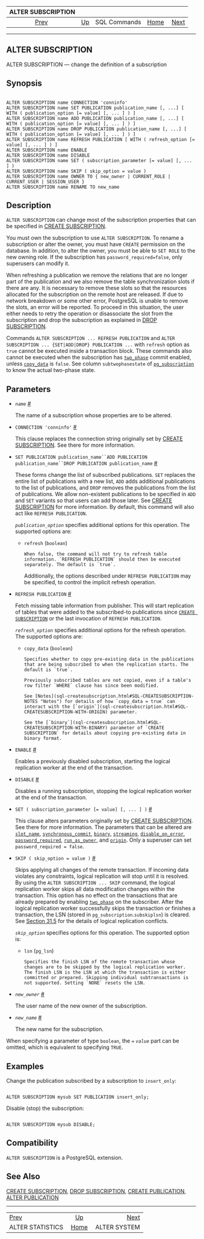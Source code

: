 

|                  ALTER SUBSCRIPTION                  |                                        |              |                                                       |                                              |
| :--------------------------------------------------: | :------------------------------------- | :----------: | ----------------------------------------------------: | -------------------------------------------: |
| [Prev](sql-alterstatistics.html "ALTER STATISTICS")  | [Up](sql-commands.html "SQL Commands") | SQL Commands | [Home](index.html "PostgreSQL 17devel Documentation") |  [Next](sql-altersystem.html "ALTER SYSTEM") |

***

## ALTER SUBSCRIPTION

ALTER SUBSCRIPTION — change the definition of a subscription

## Synopsis

```

ALTER SUBSCRIPTION name CONNECTION 'conninfo'
ALTER SUBSCRIPTION name SET PUBLICATION publication_name [, ...] [ WITH ( publication_option [= value] [, ... ] ) ]
ALTER SUBSCRIPTION name ADD PUBLICATION publication_name [, ...] [ WITH ( publication_option [= value] [, ... ] ) ]
ALTER SUBSCRIPTION name DROP PUBLICATION publication_name [, ...] [ WITH ( publication_option [= value] [, ... ] ) ]
ALTER SUBSCRIPTION name REFRESH PUBLICATION [ WITH ( refresh_option [= value] [, ... ] ) ]
ALTER SUBSCRIPTION name ENABLE
ALTER SUBSCRIPTION name DISABLE
ALTER SUBSCRIPTION name SET ( subscription_parameter [= value] [, ... ] )
ALTER SUBSCRIPTION name SKIP ( skip_option = value )
ALTER SUBSCRIPTION name OWNER TO { new_owner | CURRENT_ROLE | CURRENT_USER | SESSION_USER }
ALTER SUBSCRIPTION name RENAME TO new_name
```

## Description

`ALTER SUBSCRIPTION` can change most of the subscription properties that can be specified in [CREATE SUBSCRIPTION](sql-createsubscription.html "CREATE SUBSCRIPTION").

You must own the subscription to use `ALTER SUBSCRIPTION`. To rename a subscription or alter the owner, you must have `CREATE` permission on the database. In addition, to alter the owner, you must be able to `SET ROLE` to the new owning role. If the subscription has `password_required=false`, only superusers can modify it.

When refreshing a publication we remove the relations that are no longer part of the publication and we also remove the table synchronization slots if there are any. It is necessary to remove these slots so that the resources allocated for the subscription on the remote host are released. If due to network breakdown or some other error, PostgreSQL is unable to remove the slots, an error will be reported. To proceed in this situation, the user either needs to retry the operation or disassociate the slot from the subscription and drop the subscription as explained in [DROP SUBSCRIPTION](sql-dropsubscription.html "DROP SUBSCRIPTION").

Commands `ALTER SUBSCRIPTION ... REFRESH PUBLICATION` and `ALTER SUBSCRIPTION ... {SET|ADD|DROP} PUBLICATION ...` with `refresh` option as `true` cannot be executed inside a transaction block. These commands also cannot be executed when the subscription has [`two_phase`](sql-createsubscription.html#SQL-CREATESUBSCRIPTION-WITH-TWO-PHASE) commit enabled, unless [`copy_data`](sql-createsubscription.html#SQL-CREATESUBSCRIPTION-WITH-COPY-DATA) is `false`. See column `subtwophasestate` of [`pg_subscription`](catalog-pg-subscription.html "53.54. pg_subscription") to know the actual two-phase state.

## Parameters

* *`name`* [#](#SQL-ALTERSUBSCRIPTION-PARAMS-NAME)

    The name of a subscription whose properties are to be altered.

* `CONNECTION 'conninfo'` [#](#SQL-ALTERSUBSCRIPTION-PARAMS-CONNECTION)

    This clause replaces the connection string originally set by [CREATE SUBSCRIPTION](sql-createsubscription.html "CREATE SUBSCRIPTION"). See there for more information.

* `SET PUBLICATION publication_name``ADD PUBLICATION publication_name``DROP PUBLICATION publication_name` [#](#SQL-ALTERSUBSCRIPTION-PARAMS-SETADDDROP-PUBLICATION)

    These forms change the list of subscribed publications. `SET` replaces the entire list of publications with a new list, `ADD` adds additional publications to the list of publications, and `DROP` removes the publications from the list of publications. We allow non-existent publications to be specified in `ADD` and `SET` variants so that users can add those later. See [CREATE SUBSCRIPTION](sql-createsubscription.html "CREATE SUBSCRIPTION") for more information. By default, this command will also act like `REFRESH PUBLICATION`.

    *`publication_option`* specifies additional options for this operation. The supported options are:

  * `refresh` (`boolean`)

        When false, the command will not try to refresh table information. `REFRESH PUBLICATION` should then be executed separately. The default is `true`.

    Additionally, the options described under `REFRESH PUBLICATION` may be specified, to control the implicit refresh operation.

* `REFRESH PUBLICATION` [#](#SQL-ALTERSUBSCRIPTION-PARAMS-REFRESH-PUBLICATION)

    Fetch missing table information from publisher. This will start replication of tables that were added to the subscribed-to publications since [`CREATE SUBSCRIPTION`](sql-createsubscription.html "CREATE SUBSCRIPTION") or the last invocation of `REFRESH PUBLICATION`.

    *`refresh_option`* specifies additional options for the refresh operation. The supported options are:

  * `copy_data` (`boolean`)

        Specifies whether to copy pre-existing data in the publications that are being subscribed to when the replication starts. The default is `true`.

        Previously subscribed tables are not copied, even if a table's row filter `WHERE` clause has since been modified.

        See [Notes](sql-createsubscription.html#SQL-CREATESUBSCRIPTION-NOTES "Notes") for details of how `copy_data = true` can interact with the [`origin`](sql-createsubscription.html#SQL-CREATESUBSCRIPTION-WITH-ORIGIN) parameter.

        See the [`binary`](sql-createsubscription.html#SQL-CREATESUBSCRIPTION-WITH-BINARY) parameter of `CREATE SUBSCRIPTION` for details about copying pre-existing data in binary format.

* `ENABLE` [#](#SQL-ALTERSUBSCRIPTION-PARAMS-ENABLE)

    Enables a previously disabled subscription, starting the logical replication worker at the end of the transaction.

* `DISABLE` [#](#SQL-ALTERSUBSCRIPTION-PARAMS-DISABLE)

    Disables a running subscription, stopping the logical replication worker at the end of the transaction.

* `SET ( subscription_parameter [= value] [, ... ] )` [#](#SQL-ALTERSUBSCRIPTION-PARAMS-SET)

    This clause alters parameters originally set by [CREATE SUBSCRIPTION](sql-createsubscription.html "CREATE SUBSCRIPTION"). See there for more information. The parameters that can be altered are [`slot_name`](sql-createsubscription.html#SQL-CREATESUBSCRIPTION-WITH-SLOT-NAME), [`synchronous_commit`](sql-createsubscription.html#SQL-CREATESUBSCRIPTION-WITH-SYNCHRONOUS-COMMIT), [`binary`](sql-createsubscription.html#SQL-CREATESUBSCRIPTION-WITH-BINARY), [`streaming`](sql-createsubscription.html#SQL-CREATESUBSCRIPTION-WITH-STREAMING), [`disable_on_error`](sql-createsubscription.html#SQL-CREATESUBSCRIPTION-WITH-DISABLE-ON-ERROR), [`password_required`](sql-createsubscription.html#SQL-CREATESUBSCRIPTION-WITH-PASSWORD-REQUIRED), [`run_as_owner`](sql-createsubscription.html#SQL-CREATESUBSCRIPTION-WITH-RUN-AS-OWNER), and [`origin`](sql-createsubscription.html#SQL-CREATESUBSCRIPTION-WITH-ORIGIN). Only a superuser can set `password_required = false`.

* `SKIP ( skip_option = value )` [#](#SQL-ALTERSUBSCRIPTION-PARAMS-SKIP)

    Skips applying all changes of the remote transaction. If incoming data violates any constraints, logical replication will stop until it is resolved. By using the `ALTER SUBSCRIPTION ... SKIP` command, the logical replication worker skips all data modification changes within the transaction. This option has no effect on the transactions that are already prepared by enabling [`two_phase`](sql-createsubscription.html#SQL-CREATESUBSCRIPTION-WITH-TWO-PHASE) on the subscriber. After the logical replication worker successfully skips the transaction or finishes a transaction, the LSN (stored in `pg_subscription`.`subskiplsn`) is cleared. See [Section 31.5](logical-replication-conflicts.html "31.5. Conflicts") for the details of logical replication conflicts.

    *`skip_option`* specifies options for this operation. The supported option is:

  * `lsn` (`pg_lsn`)

        Specifies the finish LSN of the remote transaction whose changes are to be skipped by the logical replication worker. The finish LSN is the LSN at which the transaction is either committed or prepared. Skipping individual subtransactions is not supported. Setting `NONE` resets the LSN.

* *`new_owner`* [#](#SQL-ALTERSUBSCRIPTION-PARAMS-NEW-OWNER)

    The user name of the new owner of the subscription.

* *`new_name`* [#](#SQL-ALTERSUBSCRIPTION-PARAMS-NEW-NAME)

    The new name for the subscription.

When specifying a parameter of type `boolean`, the `=` *`value`* part can be omitted, which is equivalent to specifying `TRUE`.

## Examples

Change the publication subscribed by a subscription to `insert_only`:

```

ALTER SUBSCRIPTION mysub SET PUBLICATION insert_only;
```

Disable (stop) the subscription:

```

ALTER SUBSCRIPTION mysub DISABLE;
```

## Compatibility

`ALTER SUBSCRIPTION` is a PostgreSQL extension.

## See Also

[CREATE SUBSCRIPTION](sql-createsubscription.html "CREATE SUBSCRIPTION"), [DROP SUBSCRIPTION](sql-dropsubscription.html "DROP SUBSCRIPTION"), [CREATE PUBLICATION](sql-createpublication.html "CREATE PUBLICATION"), [ALTER PUBLICATION](sql-alterpublication.html "ALTER PUBLICATION")

***

|                                                      |                                                       |                                              |
| :--------------------------------------------------- | :---------------------------------------------------: | -------------------------------------------: |
| [Prev](sql-alterstatistics.html "ALTER STATISTICS")  |         [Up](sql-commands.html "SQL Commands")        |  [Next](sql-altersystem.html "ALTER SYSTEM") |
| ALTER STATISTICS                                     | [Home](index.html "PostgreSQL 17devel Documentation") |                                 ALTER SYSTEM |
